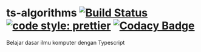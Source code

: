 # ts-algorithms [![Build Status](https://travis-ci.org/wayanjimmy/ts-algorithms.svg?branch=master)](https://travis-ci.org/wayanjimmy/ts-algorithms) [![code style: prettier](https://img.shields.io/badge/code_style-prettier-ff69b4.svg?style=flat-square)](https://github.com/prettier/prettier) [![Codacy Badge](https://api.codacy.com/project/badge/Grade/b34deeb694d14472a444fc06a9c55495)](https://www.codacy.com/app/wayanjimmy/ts-algorithms?utm_source=github.com&amp;utm_medium=referral&amp;utm_content=wayanjimmy/ts-algorithms&amp;utm_campaign=Badge_Grade)


Belajar dasar ilmu komputer dengan Typescript
